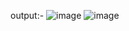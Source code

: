 output:-
![image](https://github.com/harsh0981/Javascript-Projects/assets/143324495/29af30f3-af51-4a0b-b96f-aa53ea63c5e5)
![image](https://github.com/harsh0981/Javascript-Projects/assets/143324495/f97ec71f-92d6-4528-bf1f-7dc1f3633880)

